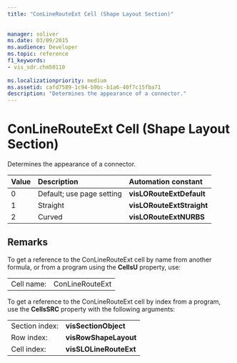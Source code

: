 ```yaml
---
title: "ConLineRouteExt Cell (Shape Layout Section)"
 
 
manager: soliver
ms.date: 03/09/2015
ms.audience: Developer
ms.topic: reference
f1_keywords:
- vis_sdr.chm50110
 
ms.localizationpriority: medium
ms.assetid: cafd7589-1c94-b9bc-b1a6-40f7c15fba71
description: "Determines the appearance of a connector."
---
```


# ConLineRouteExt Cell (Shape Layout Section)

Determines the appearance of a connector.
  
|**Value**|**Description**|**Automation constant**|
|:-----|:-----|:-----|
| 0  <br/> | Default; use page setting  <br/> |**visLORouteExtDefault** <br/> |
| 1  <br/> | Straight  <br/> |**visLORouteExtStraight** <br/> |
| 2  <br/> | Curved  <br/> |**visLORouteExtNURBS** <br/> |
   
## Remarks

To get a reference to the ConLineRouteExt cell by name from another formula, or from a program using the **CellsU** property, use: 
  
|||
|:-----|:-----|
| Cell name:  <br/> | ConLineRouteExt  <br/> |
   
To get a reference to the ConLineRouteExt cell by index from a program, use the **CellsSRC** property with the following arguments: 
  
|||
|:-----|:-----|
| Section index:  <br/> |**visSectionObject** <br/> |
| Row index:  <br/> |**visRowShapeLayout** <br/> |
| Cell index:  <br/> |**visSLOLineRouteExt** <br/> |
   


